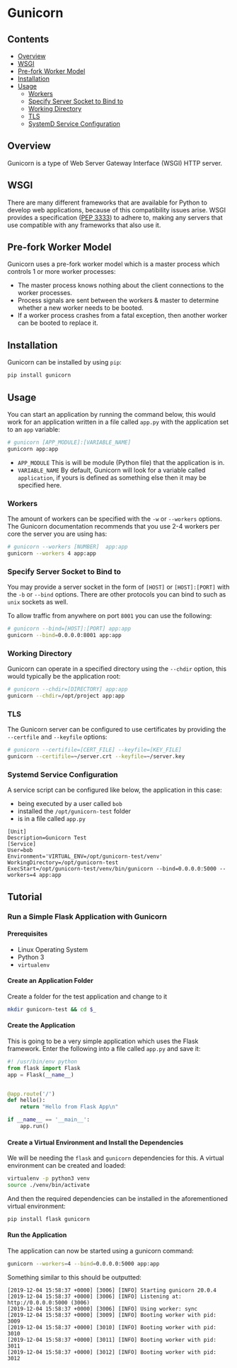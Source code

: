 # Gunicorn

<!--TOC_START-->
## Contents
- [Overview](#overview)
- [WSGI](#wsgi)
- [Pre-fork Worker Model](#prefork-worker-model)
- [Installation](#installation)
- [Usage](#usage)
	- [Workers](#workers)
	- [Specify Server Socket to Bind to](#specify-server-socket-to-bind-to)
	- [Working Directory](#working-directory)
	- [TLS](#tls)
	- [SystemD Service Configuration](#systemd-service-configuration)

<!--TOC_END-->
## Overview
Gunicorn is a type of Web Server Gateway Interface (WSGI) HTTP server.

## WSGI
There are many different frameworks that are available for Python to develop web applications, because of this compatibility issues arise.
WSGI provides a specification ([PEP 3333](https://www.python.org/dev/peps/pep-3333)) to adhere to, making any servers that use compatible with any frameworks that also use it.

## Pre-fork Worker Model
Gunicorn uses a pre-fork worker model which is a master process which controls 1 or more worker processes:
- The master process knows nothing about the client connections to the worker processes.
- Process signals are sent between the workers & master to determine whether a new worker needs to be booted.
- If a worker process crashes from a fatal exception, then another worker can be booted to replace it.

## Installation
Gunicorn can be installed by using `pip`:
```bash
pip install gunicorn
```

## Usage
You can start an application by running the command below, this would work for an application written in a file called `app.py` with the application set to an `app` variable:
```bash
# gunicorn [APP_MODULE]:[VARIABLE_NAME]
gunicorn app:app 
```
- `APP_MODULE`
  This is will be module (Python file) that the application is in.
- `VARIABLE_NAME`
  By default, Gunicorn will look for a variable called `application`, if yours is defined as something else then it may be specified here.

### Workers
The amount of workers can be specified with the `-w` or `--workers` options.
The Gunicorn documentation recommends that you use 2-4 workers per core the server you are using has:
```bash
# gunicorn --workers [NUMBER]  app:app
gunicorn --workers 4 app:app
```

### Specify Server Socket to Bind to
You may provide a server socket in the form of `[HOST]` or `[HOST]:[PORT]` with the `-b` or `--bind` options.
There are other protocols you can bind to such as `unix` sockets as well.

To allow traffic from anywhere on port `8001` you can use the following:
```bash
# gunicorn --bind=[HOST]:[PORT] app:app
gunicorn --bind=0.0.0.0:8001 app:app
```

### Working Directory
Gunicorn can operate in a specified directory using the `--chdir` option, this would typically be the application root:
```bash
# gunicorn --chdir=[DIRECTORY] app:app
gunicorn --chdir=/opt/project app:app
```

### TLS
The Gunicorn server can be configured to use certificates by providing the `--certfile` and `--keyfile` options:
```bash
# gunicorn --certifile=[CERT_FILE] --keyfile=[KEY_FILE]
gunicorn --certifile=~/server.crt --keyfile=~/server.key
```

### Systemd Service Configuration
A service script can be configured like below, the application in this case:
- being executed by a user called `bob`
- installed the `/opt/gunicorn-test` folder
- is in a file called `app.py`
```service
[Unit]
Description=Gunicorn Test
[Service]
User=bob
Environment='VIRTUAL_ENV=/opt/gunicorn-test/venv'
WorkingDirectory=/opt/gunicorn-test
ExecStart=/opt/gunicorn-test/venv/bin/gunicorn --bind=0.0.0.0:5000 --workers=4 app:app
```

## Tutorial

### Run a Simple Flask Application with Gunicorn

#### Prerequisites
- Linux Operating System
- Python 3
- `virtualenv`

#### Create an Application Folder
Create a folder for the test application and change to it
```bash
mkdir gunicorn-test && cd $_
```

#### Create the Application
This is going to be a very simple application which uses the Flask framework.
Enter the following into a file called `app.py` and save it:
```python
#! /usr/bin/env python
from flask import Flask
app = Flask(__name__)


@app.route('/')
def hello():
    return "Hello from Flask App\n"

if __name__ == '__main__':
    app.run()
```

#### Create a Virtual Environment and Install the Dependencies
We will be needing the `flask` and `gunicorn` dependencies for this.
A virtual environment can be created and loaded:
```bash
virtualenv -p python3 venv
source ./venv/bin/activate
```
And then the required dependencies can be installed in the aforementioned virtual environment:
```bash
pip install flask gunicorn
```

#### Run the Application
The application can now be started using a gunicorn command:
```bash
gunicorn --workers=4 --bind=0.0.0.0:5000 app:app
```
Something similar to this should be outputted:
```text
[2019-12-04 15:58:37 +0000] [3006] [INFO] Starting gunicorn 20.0.4
[2019-12-04 15:58:37 +0000] [3006] [INFO] Listening at: http://0.0.0.0:5000 (3006)
[2019-12-04 15:58:37 +0000] [3006] [INFO] Using worker: sync
[2019-12-04 15:58:37 +0000] [3009] [INFO] Booting worker with pid: 3009
[2019-12-04 15:58:37 +0000] [3010] [INFO] Booting worker with pid: 3010
[2019-12-04 15:58:37 +0000] [3011] [INFO] Booting worker with pid: 3011
[2019-12-04 15:58:37 +0000] [3012] [INFO] Booting worker with pid: 3012
```

